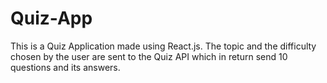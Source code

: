 # Quiz-App
This is a Quiz Application made using React.js. The topic and the difficulty chosen by the user are sent to the Quiz API which in return send 10 questions and its answers.
